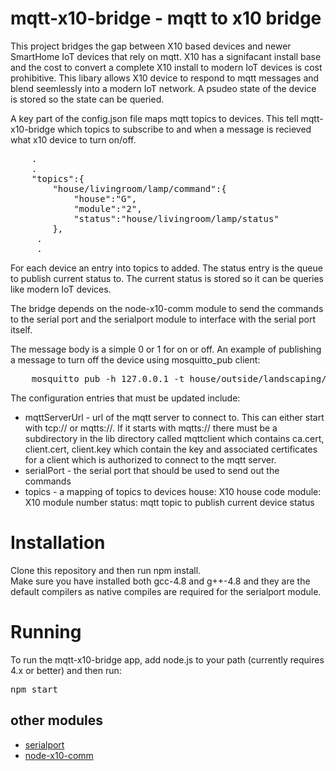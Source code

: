# mqtt-x10-bridge - mqtt to x10 bridge

This project bridges the gap between X10 based devices and
newer SmartHome IoT devices that rely on mqtt. X10 has 
a signifacant install base and the cost to convert a complete
X10 install to modern IoT devices is cost prohibitive. This libary
allows X10 device to respond to mqtt messages and blend seemlessly 
into a modern IoT network.  A psudeo state of the device is stored
so the state can be queried.

A key part of the config.json file maps mqtt topics to devices. This 
tell mqtt-x10-bridge which topics to subscribe to and when a message
is recieved what x10 device to turn on/off.

<PRE>
	.
	.
 	"topics":{
		"house/livingroom/lamp/command":{
        	"house":"G",
        	"module":"2",
        	"status":"house/livingroom/lamp/status"
      	},
     .
     .
</PRE>

For each device an entry into topics to added.  The status 
entry is the queue to publish current status to.  The current
status is stored so it can be queries like modern IoT devices.

The bridge depends on the node-x10-comm module to send the commands
to the serial port and the serialport module to interface with the
serial port itself.

The message body is a simple 0 or 1 for on or off. An example of 
publishing a message to turn off the device using mosquitto_pub client:

<pre>
	mosquitto_pub -h 127.0.0.1 -t house/outside/landscaping/command -m 0
</pre>

The configuration entries that must be updated include:

* mqttServerUrl - url of the mqtt server to connect to.  This can either start
  with tcp:// or mqtts://. If it starts with mqtts://  there must be a subdirectory
  in the lib directory called mqttclient which contains ca.cert, client.cert,
  client.key which contain the key and associated certificates for a client
  which is authorized to connect to the mqtt server.
* serialPort - the serial port that should be used to send out the commands
* topics - a mapping of topics to devices
	house: X10 house code
	module: X10 module number
	status: mqtt topic to publish current device status 

# Installation

Clone this repository and then run npm install.  
Make sure you have installed both gcc-4.8 and g++-4.8 and they are the default compilers
as native compiles are required for the serialport module. 

# Running

To run the mqtt-x10-bridge app, add node.js to your path (currently requires 4.x or better) and
then run:

<PRE>
npm start
</PRE>

## other modules

* [serialport](https://www.npmjs.com/package/serialport)
* [node-x10-comm](https://www.npmjs.com/package/node-x10-comm)

